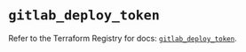 # `gitlab_deploy_token`

Refer to the Terraform Registry for docs: [`gitlab_deploy_token`](https://registry.terraform.io/providers/gitlabhq/gitlab/17.5.0/docs/resources/deploy_token).
